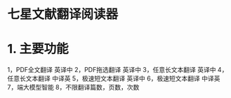 # 七星文献翻译阅读器

# 1. 主要功能
1，PDF全文翻译 英译中
2，PDF拖选翻译 英译中
3，任意长文本翻译 英译中
4，任意长文本翻译 中译英
5，极速短文本翻译 英译中
6，极速短文本翻译 中译英
7，端大模型智能
8，不限翻译篇数，页数，次数
